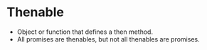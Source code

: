 
# Thenable
- Object or function that defines a then method.
- All promises are thenables, but not all thenables are promises.

